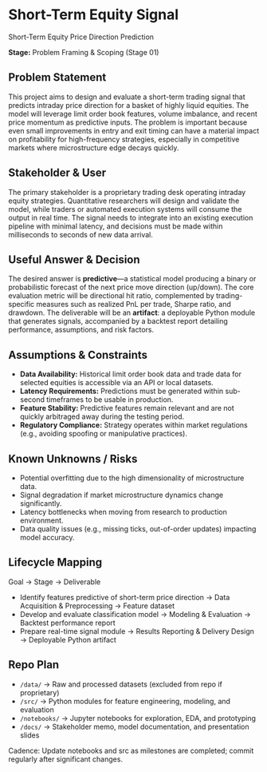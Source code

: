 # Short-Term Equity Signal
Short-Term Equity Price Direction Prediction

**Stage:** Problem Framing & Scoping (Stage 01)  

## Problem Statement  
This project aims to design and evaluate a short-term trading signal that predicts intraday price direction for a basket of highly liquid equities. The model will leverage limit order book features, volume imbalance, and recent price momentum as predictive inputs. The problem is important because even small improvements in entry and exit timing can have a material impact on profitability for high-frequency strategies, especially in competitive markets where microstructure edge decays quickly.

## Stakeholder & User  
The primary stakeholder is a proprietary trading desk operating intraday equity strategies. Quantitative researchers will design and validate the model, while traders or automated execution systems will consume the output in real time. The signal needs to integrate into an existing execution pipeline with minimal latency, and decisions must be made within milliseconds to seconds of new data arrival.

## Useful Answer & Decision  
The desired answer is **predictive**—a statistical model producing a binary or probabilistic forecast of the next price move direction (up/down). The core evaluation metric will be directional hit ratio, complemented by trading-specific measures such as realized PnL per trade, Sharpe ratio, and drawdown. The deliverable will be an **artifact**: a deployable Python module that generates signals, accompanied by a backtest report detailing performance, assumptions, and risk factors.

## Assumptions & Constraints  
- **Data Availability:** Historical limit order book data and trade data for selected equities is accessible via an API or local datasets.  
- **Latency Requirements:** Predictions must be generated within sub-second timeframes to be usable in production.  
- **Feature Stability:** Predictive features remain relevant and are not quickly arbitraged away during the testing period.  
- **Regulatory Compliance:** Strategy operates within market regulations (e.g., avoiding spoofing or manipulative practices).  

## Known Unknowns / Risks  
- Potential overfitting due to the high dimensionality of microstructure data.  
- Signal degradation if market microstructure dynamics change significantly.  
- Latency bottlenecks when moving from research to production environment.  
- Data quality issues (e.g., missing ticks, out-of-order updates) impacting model accuracy.  

## Lifecycle Mapping  
Goal → Stage → Deliverable  
- Identify features predictive of short-term price direction → Data Acquisition & Preprocessing → Feature dataset  
- Develop and evaluate classification model → Modeling & Evaluation → Backtest performance report  
- Prepare real-time signal module → Results Reporting & Delivery Design → Deployable Python artifact  

## Repo Plan  
- `/data/` → Raw and processed datasets (excluded from repo if proprietary)  
- `/src/` → Python modules for feature engineering, modeling, and evaluation  
- `/notebooks/` → Jupyter notebooks for exploration, EDA, and prototyping  
- `/docs/` → Stakeholder memo, model documentation, and presentation slides  

Cadence: Update notebooks and src as milestones are completed; commit regularly after significant changes.
